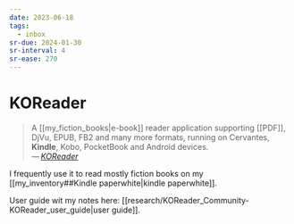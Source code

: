 ```yaml
---
date: 2023-06-18
tags:
  - inbox
sr-due: 2024-01-30
sr-interval: 4
sr-ease: 270
---
```


# KOReader

> A [[my_fiction_books|e-book]] reader application supporting
> [[PDF]], DjVu, EPUB, FB2 and many more formats,
> running on Cervantes, **Kindle**, Kobo, PocketBook and Android devices.\
> — <cite>[KOReader](http://koreader.rocks/)</cite>

I frequently use it to read mostly fiction books on my
[[my_inventory##Kindle paperwhite|kindle paperwhite]].

User guide wit my notes here:
[[research/KOReader_Community-KOReader_user_guide|user guide]].
